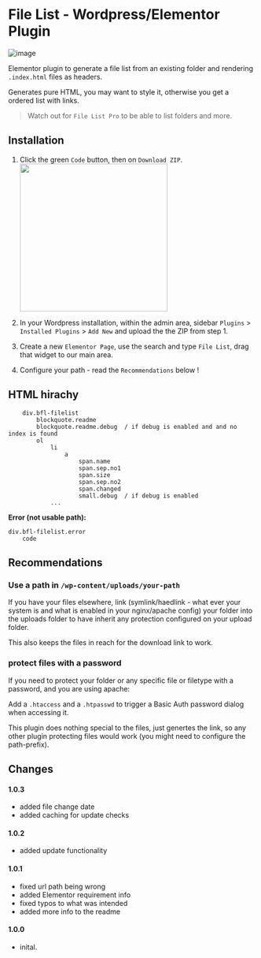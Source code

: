 # File List - Wordpress/Elementor Plugin

![image](https://user-images.githubusercontent.com/1894723/151682201-c1d89c96-889c-42b3-bc1c-d2e56d117613.png)


Elementor plugin to generate a file list from an existing folder and rendering `.index.html` files as headers.

Generates pure HTML, you may want to style it, otherwise you get a ordered list with links.

> Watch out for `File List Pro` to be able to list folders and more.

## Installation

1. Click the green `Code` button, then on `Download ZIP`.
    <br><img src="https://user-images.githubusercontent.com/1894723/151415902-9929197b-c1e2-4cb9-92f5-979053e91b3a.png" style="max-width: 100%; width: 300px;" />

2. In your Wordpress installation, within the admin area, sidebar `Plugins` > `Installed Plugins` > `Add New` and upload the the ZIP from step 1.
3. Create a new `Elementor Page`, use the search and type `File List`, drag that widget to our main area.
4. Configure your path - read the `Recommendations` below !

## HTML hirachy

```
    div.bfl-filelist
        blockquote.readme
        blockquote.readme.debug  / if debug is enabled and and no index is found
        ol
            li
                a
                    span.name
                    span.sep.no1
                    span.size
                    span.sep.no2
                    span.changed
                    small.debug  / if debug is enabled
            ...

```

**Error (not usable path):**

```
div.bfl-filelist.error
    code

```

## Recommendations

### Use a path in `/wp-content/uploads/your-path`

If you have your files elsewhere, link (symlink/haedlink - what ever your system is and what is enabled in your nginx/apache config) your folder into the uploads folder to have inherit any protection configured on your upload folder.

This also keeps the files in reach for the download link to work.

### protect files with a password

If you need to protect your folder or any specific file or filetype with a password, and you are using apache:

Add a `.htaccess` and a `.htpasswd` to trigger a Basic Auth password dialog when accessing it.

This plugin does nothing special to the files, just genertes the link, so any other plugin protecting files would work (you might need to configure the path-prefix). 

## Changes

#### 1.0.3

- added file change date
- added caching for update checks

#### 1.0.2

- added update functionality

#### 1.0.1

- fixed url path being wrong
- added Elementor requirement info
- fixed typos to what was intended
- added more info to the readme

#### 1.0.0

- inital.
